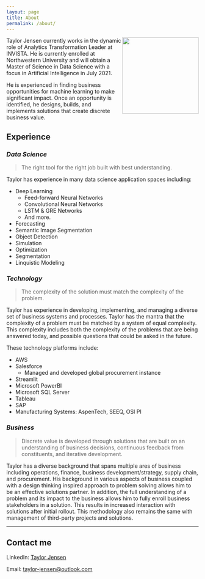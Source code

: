 ```yaml
---
layout: page
title: About
permalink: /about/
---
```


<img align="right" width="200" height="200" src="https://avatars.githubusercontent.com/u/44146985?v=4">Taylor Jensen currently works in the dynamic role of Analytics Transformation Leader at INVISTA. He is currently enrolled at Northwestern University and will obtain a Master of Science in Data Science with a focus in Artificial Intelligence in July 2021. 

He is experienced in finding business opportunities for machine learning to make significant impact. Once an opportunity is identified, he designs, builds, and implements solutions that create discrete business value. 

## **Experience**

### *Data Science*
> The right tool for the right job built with best understanding.

Taylor has experience in many data science application spaces including:

- Deep Learning 
  - Feed-forward Neural Networks
  - Convolutional Neural Networks
  - LSTM & GRE Networks
  - And more.
- Forecasting
- Semantic Image Segmentation
- Object Detection
- Simulation
- Optimization
- Segmentation
- Linquistic Modeling

### *Technology*
> The complexity of the solution must match the complexity of the problem.


Taylor has experience in developing, implementing, and managing a diverse set of business systems and processes. Taylor has the mantra that the complexity of a problem must be matched by a system of equal complexity. This complexity includes both the complexity of the problems that are being answered today, and possible questions that could be asked in the future. 

These technology platforms include:

- AWS
- Salesforce
  - Managed and developed global procurement instance
- Streamlit
- Microsoft PowerBI
- Microsoft SQL Server
- Tableau
- SAP
- Manufacturing Systems: AspenTech, SEEQ, OSI PI

### *Business*
> Discrete value is developed through solutions that are built on an understanding of business decisions, continuous feedback from constituents, and iterative development. 

Taylor has a diverse background that spans multiple ares of business including operations, finance, business development/strategy, supply chain, and procurement. His background in various aspects of business coupled with a design thinking inspired approach to problem solving allows him to be an effective solutions partner. In addition, the full understanding of a problem and its impact to the business allows him to fully enroll business stakeholders in a solution. This results in increased interaction with solutions after initial rollout. This methodology also remains the same with management of third-party projects and solutions.

---
## **Contact me**
LinkedIn: [Taylor Jensen](https://www.linkedin.com/in/taylor-jensen-02999/)

Email: [taylor-jensen@outlook.com](mailto:taylor-jensen@outlook.com)

